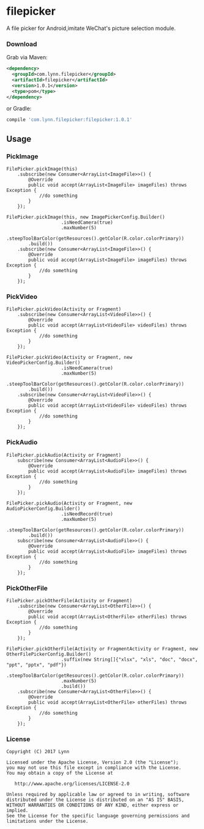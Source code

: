 # filepicker
A file picker for Android,imitate WeChat's picture selection module.


### Download
Grab via Maven:
```xml
<dependency>
  <groupId>com.lynn.filepicker</groupId>
  <artifactId>filepicker</artifactId>
  <version>1.0.1</version>
  <type>pom</type>
</dependency>
```
or Gradle:
```groovy
compile 'com.lynn.filepicker:filepicker:1.0.1'
```


## Usage
### PickImage
	FilePicker.pickImage(this)
		.subscribe(new Consumer<ArrayList<ImageFile>>() {
			@Override
			public void accept(ArrayList<ImageFile> imageFiles) throws Exception {
				//do something
			}
		});
		
	FilePicker.pickImage(this, new ImagePickerConfig.Builder()
                        .isNeedCamera(true)
                        .maxNumber(5)
                        .steepToolBarColor(getResources().getColor(R.color.colorPrimary))
			.build())
		.subscribe(new Consumer<ArrayList<ImageFile>>() {
			@Override
			public void accept(ArrayList<ImageFile> imageFiles) throws Exception {
				//do something
			}
		});		
### PickVideo
	FilePicker.pickVideo(Activity or Fragment)
		.subscribe(new Consumer<ArrayList<VideoFile>>() {
			@Override
			public void accept(ArrayList<VideoFile> videoFiles) throws Exception {
				//do something
			}
		});
		
	FilePicker.pickVideo(Activity or Fragment, new VideoPickerConfig.Builder()
                        .isNeedCamera(true)
                        .maxNumber(5)
                        .steepToolBarColor(getResources().getColor(R.color.colorPrimary))
			.build())
		.subscribe(new Consumer<ArrayList<VideoFile>>() {
			@Override
			public void accept(ArrayList<VideoFile> videoFiles) throws Exception {
				//do something
			}
		});		
### PickAudio
	FilePicker.pickAudio(Activity or Fragment)
		subscribe(new Consumer<ArrayList<AudioFile>>() {
			@Override
			public void accept(ArrayList<AudioFile> imageFiles) throws Exception {
				//do something
			}
		});
		
	FilePicker.pickAudio(Activity or Fragment, new AudioPickerConfig.Builder()
                        .isNeedRecord(true)
                        .maxNumber(5)
                        .steepToolBarColor(getResources().getColor(R.color.colorPrimary))
			.build())
		subscribe(new Consumer<ArrayList<AudioFile>>() {
			@Override
			public void accept(ArrayList<AudioFile> imageFiles) throws Exception {
				//do something
			}
		});
### PickOtherFile
	FilePicker.pickOtherFile(Activity or Fragment)
		.subscribe(new Consumer<ArrayList<OtherFile>>() {
			@Override
			public void accept(ArrayList<OtherFile> otherFiles) throws Exception {
				//do something
			}
		});
		
	FilePicker.pickOtherFile(Activity or FragmentActivity or Fragment, new OtherFilePickerConfig.Builder()
                        .suffix(new String[]{"xlsx", "xls", "doc", "docx", "ppt", "pptx", "pdf"})
			.steepToolBarColor(getResources().getColor(R.color.colorPrimary))
                        .maxNumber(5)
                        .build())
		.subscribe(new Consumer<ArrayList<OtherFile>>() {
			@Override
			public void accept(ArrayList<OtherFile> otherFiles) throws Exception {
				//do something
			}
		});	
                  
		  
### License
    Copyright (C) 2017 Lynn

    Licensed under the Apache License, Version 2.0 (the "License");
    you may not use this file except in compliance with the License.
    You may obtain a copy of the License at

       http://www.apache.org/licenses/LICENSE-2.0

    Unless required by applicable law or agreed to in writing, software
    distributed under the License is distributed on an "AS IS" BASIS,
    WITHOUT WARRANTIES OR CONDITIONS OF ANY KIND, either express or implied.
    See the License for the specific language governing permissions and
    limitations under the License.
